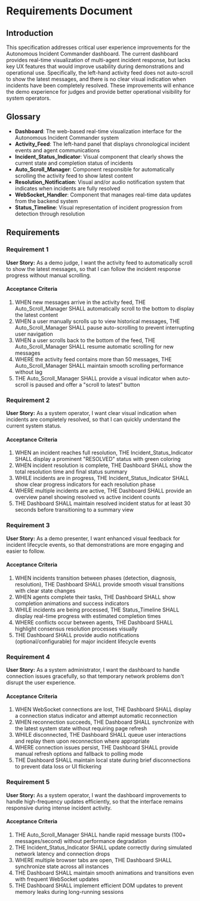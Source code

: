 # Requirements Document

## Introduction

This specification addresses critical user experience improvements for the Autonomous Incident Commander dashboard. The current dashboard provides real-time visualization of multi-agent incident response, but lacks key UX features that would improve usability during demonstrations and operational use. Specifically, the left-hand activity feed does not auto-scroll to show the latest messages, and there is no clear visual indication when incidents have been completely resolved. These improvements will enhance the demo experience for judges and provide better operational visibility for system operators.

## Glossary

- **Dashboard**: The web-based real-time visualization interface for the Autonomous Incident Commander system
- **Activity_Feed**: The left-hand panel that displays chronological incident events and agent communications
- **Incident_Status_Indicator**: Visual component that clearly shows the current state and completion status of incidents
- **Auto_Scroll_Manager**: Component responsible for automatically scrolling the activity feed to show latest content
- **Resolution_Notification**: Visual and/or audio notification system that indicates when incidents are fully resolved
- **WebSocket_Handler**: Component that manages real-time data updates from the backend system
- **Status_Timeline**: Visual representation of incident progression from detection through resolution

## Requirements

### Requirement 1

**User Story:** As a demo judge, I want the activity feed to automatically scroll to show the latest messages, so that I can follow the incident response progress without manual scrolling.

#### Acceptance Criteria

1. WHEN new messages arrive in the activity feed, THE Auto_Scroll_Manager SHALL automatically scroll to the bottom to display the latest content
2. WHEN a user manually scrolls up to view historical messages, THE Auto_Scroll_Manager SHALL pause auto-scrolling to prevent interrupting user navigation
3. WHEN a user scrolls back to the bottom of the feed, THE Auto_Scroll_Manager SHALL resume automatic scrolling for new messages
4. WHERE the activity feed contains more than 50 messages, THE Auto_Scroll_Manager SHALL maintain smooth scrolling performance without lag
5. THE Auto_Scroll_Manager SHALL provide a visual indicator when auto-scroll is paused and offer a "scroll to latest" button

### Requirement 2

**User Story:** As a system operator, I want clear visual indication when incidents are completely resolved, so that I can quickly understand the current system status.

#### Acceptance Criteria

1. WHEN an incident reaches full resolution, THE Incident_Status_Indicator SHALL display a prominent "RESOLVED" status with green coloring
2. WHEN incident resolution is complete, THE Dashboard SHALL show the total resolution time and final status summary
3. WHILE incidents are in progress, THE Incident_Status_Indicator SHALL show clear progress indicators for each resolution phase
4. WHERE multiple incidents are active, THE Dashboard SHALL provide an overview panel showing resolved vs active incident counts
5. THE Dashboard SHALL maintain resolved incident status for at least 30 seconds before transitioning to a summary view

### Requirement 3

**User Story:** As a demo presenter, I want enhanced visual feedback for incident lifecycle events, so that demonstrations are more engaging and easier to follow.

#### Acceptance Criteria

1. WHEN incidents transition between phases (detection, diagnosis, resolution), THE Dashboard SHALL provide smooth visual transitions with clear state changes
2. WHEN agents complete their tasks, THE Dashboard SHALL show completion animations and success indicators
3. WHILE incidents are being processed, THE Status_Timeline SHALL display real-time progress with estimated completion times
4. WHERE conflicts occur between agents, THE Dashboard SHALL highlight consensus resolution processes visually
5. THE Dashboard SHALL provide audio notifications (optional/configurable) for major incident lifecycle events

### Requirement 4

**User Story:** As a system administrator, I want the dashboard to handle connection issues gracefully, so that temporary network problems don't disrupt the user experience.

#### Acceptance Criteria

1. WHEN WebSocket connections are lost, THE Dashboard SHALL display a connection status indicator and attempt automatic reconnection
2. WHEN reconnection succeeds, THE Dashboard SHALL synchronize with the latest system state without requiring page refresh
3. WHILE disconnected, THE Dashboard SHALL queue user interactions and replay them upon reconnection where appropriate
4. WHERE connection issues persist, THE Dashboard SHALL provide manual refresh options and fallback to polling mode
5. THE Dashboard SHALL maintain local state during brief disconnections to prevent data loss or UI flickering

### Requirement 5

**User Story:** As a system operator, I want the dashboard improvements to handle high-frequency updates efficiently, so that the interface remains responsive during intense incident activity.

#### Acceptance Criteria

1. THE Auto_Scroll_Manager SHALL handle rapid message bursts (100+ messages/second) without performance degradation
2. THE Incident_Status_Indicator SHALL update correctly during simulated network latency and connection drops
3. WHERE multiple browser tabs are open, THE Dashboard SHALL synchronize state across all instances
4. THE Dashboard SHALL maintain smooth animations and transitions even with frequent WebSocket updates
5. THE Dashboard SHALL implement efficient DOM updates to prevent memory leaks during long-running sessions

